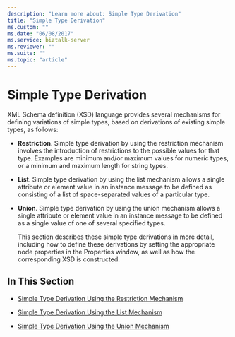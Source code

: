 ```yaml
---
description: "Learn more about: Simple Type Derivation"
title: "Simple Type Derivation"
ms.custom: ""
ms.date: "06/08/2017"
ms.service: biztalk-server
ms.reviewer: ""
ms.suite: ""
ms.topic: "article"
---
```

# Simple Type Derivation
XML Schema definition (XSD) language provides several mechanisms for defining variations of simple types, based on derivations of existing simple types, as follows:  
  
- **Restriction**. Simple type derivation by using the restriction mechanism involves the introduction of restrictions to the possible values for that type. Examples are minimum and/or maximum values for numeric types, or a minimum and maximum length for string types.  
  
- **List**. Simple type derivation by using the list mechanism allows a single attribute or element value in an instance message to be defined as consisting of a list of space-separated values of a particular type.  
  
- **Union**. Simple type derivation by using the union mechanism allows a single attribute or element value in an instance message to be defined as a single value of one of several specified types.  
  
  This section describes these simple type derivations in more detail, including how to define these derivations by setting the appropriate node properties in the Properties window, as well as how the corresponding XSD is constructed.  
  
## In This Section  
  
-   [Simple Type Derivation Using the Restriction Mechanism](../core/simple-type-derivation-using-the-restriction-mechanism.md)  
  
-   [Simple Type Derivation Using the List Mechanism](../core/simple-type-derivation-using-the-list-mechanism.md)  
  
-   [Simple Type Derivation Using the Union Mechanism](../core/simple-type-derivation-using-the-union-mechanism.md)
